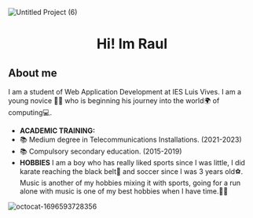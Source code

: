 ![Untitled Project (6)](https://github.com/rraul10/rraaul10/assets/146001066/0468b9e9-f0fb-4b13-8170-6421ece166b7)

<div align="center">
<h1 align="center"> Hi! Im Raul </h1>
</div> 

## About me

I am a student of Web Application Development at IES Luis Vives. I am a young novice 🧑‍🎓 who is beginning his journey into the world🌍 of computing💻.
- **ACADEMIC TRAINING:**
- 📚 Medium degree in Telecommunications Installations. (2021-2023)
- 📚 Compulsory secondary education. (2015-2019)
- **HOBBIES**
I am a boy who has really liked sports since I was little, I did karate reaching the black belt🥋 and soccer since I was 3 years old⚽. Music is another of my hobbies mixing it with sports, going for a run alone with music is one of my best hobbies when I have time.🏃‍♂️


![octocat-1696593728356](https://github.com/rraul10/rraaul10/assets/146001066/1c4968ab-9cc0-473a-a0cb-4070681c5be1)
